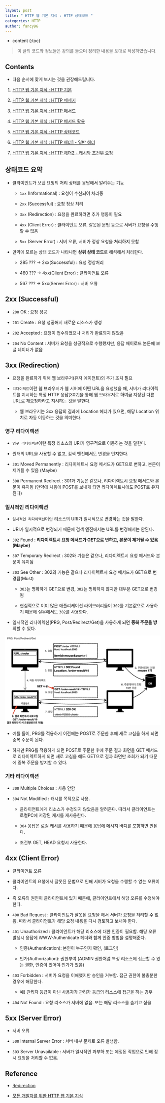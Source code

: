 ```yaml
---
layout: post
title: " HTTP 웹 기본 지식 : HTTP 상태코드 "
categories: HTTP
author: fancy96
---
```

* content
{:toc}

> 이 글의 코드와 정보들은 강의를 들으며 정리한 내용을 토대로 작성하였습니다.

## Contents

* 다음 순서에 맞게 보시는 것을 권장해드립니다.

1. [HTTP 웹 기본 지식 : HTTP 기본](https://devfancy.github.io/HTTP-1-Basic/)

2. [HTTP 웹 기본 지식 : HTTP 메세지](https://devfancy.github.io/HTTP-2-Basic/)

3. [HTTP 웹 기본 지식 : HTTP 메서드](https://devfancy.github.io/HTTP-3-Method/)

4. [HTTP 웹 기본 지식 : HTTP 메서드 활용](https://devfancy.github.io/HTTP-4-Method-Application/)

5. [HTTP 웹 기본 지식 : HTTP 상태코드](https://devfancy.github.io/HTTP-5-Status-Code/)

6. [HTTP 웹 기본 지식 : HTTP 헤더1 - 일반 헤더](https://devfancy.github.io/HTTP-6-Header1/)

7. [HTTP 웹 기본 지식 : HTTP 헤더2 - 캐시와 조건부 요청](https://devfancy.github.io/HTTP-7-Header2/)


## 상태코드 요약

* 클라이언트가 보낸 요청의 처리 상태를 응답에서 알려주는 기능

    * `1xx` (Informational) : 요청이 수신되어 처리중

    * `2xx` (Successful) : 요청 정상 처리

    * `3xx` (Redirection) : 요청을 완료하려면 추가 행동이 필요

    * `4xx` (Client Error) : 클라이언트 오류, 잘못된 문법 등으로 서버가 요청을 수행할 수 없음

    * `5xx` (Server Error) : 서버 오류, 서버가 정상 요청을 처리하지 못함

* 만약에 모르는 상태 코드가 나타나면 **상위 상태 코드**로 해석해서 처리한다.

    * 285 ??? -> 2xx(Successful) : 요청 정상처리

    * 460 ??? -> 4xx(Client Error) : 클라이언트 오류

    * 567 ??? -> 5xx(Server Error) : 서버 오류


## 2xx (Successful)

* `200` OK : 요청 성공

* `201` Create : 요청 성공해서 새로운 리소스가 생성

* `202` Accepted : 요청이 접수되었으나 처리가 완료되지 않았음

* `204` No Content : 서버가 요청을 성공적으로 수행했지만, 응답 페이로드 본문에 보낼 데이터가 없음


## 3xx (Redirection)

* 요청을 완료하기 위해 웹 브라우저(유저 에이전트)의 추가 조치 필요

* `리다이렉트`이란 웹 브라우저가 웹 서버에 어떤 URL을 요청했을 때, 서버가 리다이렉트를 지시하는 특정 HTTP 응답[302]을 통해 웹 브라우저로 하여금 지정된 다른 URL로 재요청하라고 지시하는 것을 말한다.

    * 웹 브라우저는 3xx 응답의 결과에 Location 헤더가 있으면, 해당 Location 위치로 자동 이동하는 것을 의미한다.


### 영구 리다이렉션

* `영구 리다이렉션`이란 특정 리소스의 URI가 영구적으로 이동하는 것을 말한다.

* 원래의 URL을 사용할 수 없고, 검색 엔진에서도 변경을 인지한다.

* `301` Moved Permanently : 리다이렉트시 요청 메서드가 GET으로 변하고, 본문이 제거될 수 있음 (Maybe)

* `308` Permanent Redirect : 301과 기능은 같으나, 리다이렉트시 요청 메서드와 본문이 유지됨 (만약에 처음에 POST를 보내게 되면 리다이렉트시에도 POST로 유지된다)


### 일시적인 리다이렉션

* `일시적인 리다이렉션`이란 리소스의 URI가 일시적으로 변경하는 것을 말한다.

* URI가 일시적으로 변경되기 때문에 검색 엔진에서는 URL를 변경해서는 안된다.

* `302` Found : **리다이렉트시 요청 메서드가 GET으로 변하고, 본문이 제거될 수 있음(Maybe)**

* `307` Temporary Redirect : 302와 기능은 같으나, 리다이렉트시 요청 메서드와 본문이 유지됨

* `303` See Other : 302와 기능은 같으나 리다이렉트시 요청 메서드가 GET으로 변경돰(Must)

    * `303`는 명확하게 GET으로 변경, `302`는 명확하지 않지만 대부분 GET으로 변경됨

    * 현실적으로 이미 많은 애플리케이션 라이브러리들이 `302`를 기본값으로 사용하기 때문에 실무에서도 `302`를 사용한다.    

* 일시적인 리다이렉션(PRG, Post/Redirect/Get)을 사용하게 되면 **중복 주문을 방지**할 수 있다.

![](/assets/img/http/http-5-status-code.png)

* 예를 들어, PRG를 적용하기 이전에는 POST로 주문한 후에 새로 고침을 하게 되면 중복 주문이 된다. 

* 하지만 PRG를 적용하게 되면 POST로 주문한 후에 주문 결과 화면을 GET 메서드로 리다이렉트하게 되면 새로 고침을 해도 GET으로 결과 화면만 조회가 되기 때문에 중복 주문을 방지할 수 있다.


### 기타 리다이렉션

* `300` Multiple Choices : 사용 안함

* `304` Not Modified : 캐시를 목적으로 사용.

    * 클라이언트에게 리소스가 수정되지 않았음을 알려준다. 따라서 클라이언트는 로컬PC에 저장된 캐시를 재사용한다.    

    * `304` 응답은 로컬 캐시를 사용하기 때문에 응답에 메시지 바디를 포함하면 안된다.

    * 조건부 GET, HEAD 요청시 사용한다.


## 4xx (Client Error)

* 클라이언트 오류

* 클라이언트의 요청에서 잘못된 문법으로 인해 서버가 요청을 수행할 수 없는 오류이다.

* 즉 오류의 원인이 클라이언트에 있기 때문에, 클라이언트에서 해당 오류를 수정해야한다.

* `400` Bad Request : 클라이언트가 잘못된 요청을 해서 서버가 요청을 처리할 수 없음. 따라서 클라이언트가 해당 요청 내용을 다시 검토하고 보내야 한다.

* `401` Unauthorized : 클라이언트가 해당 리소스에 대한 인증이 필요함. 해당 오류 발생시 응답에 WWW-Authenticate 헤더와 함께 인증 방법을 설명해준다.

    * 인증(Authentication): 본인이 누구인지 확인, (로그인)

    * 인가(Authorization): 권한부여 (ADMIN 권한처럼 특정 리소스에 접근할 수 있는 권한, 인증이 있어야 인가가 있음)

* `403` Forbidden : 서버가 요청을 이해했지만 승인을 거부함. 접근 권한이 불충분한 경우에 해당한다.

    * 예) 관리자 등급이 아닌 사용자가 관리자 등급의 리소스에 접근을 하는 경우

* `404` Not Found : 요청 리소스가 서버에 없음. 또는 해당 리소스를 숨기고 싶을 


## 5xx (Server Error)

* 서버 오류

* `500` Internal Server Error : 서버 내부 문제로 오류 발생함. 

* `503` Server Unavailable : 서버가 일시적인 과부하 또는 예정된 작업으로 인해 잠시 요청을 처리할 수 없음.

## Reference

* [Redirection](https://ko.wikipedia.org/wiki/%EB%A6%AC%EB%8B%A4%EC%9D%B4%EB%A0%89%EC%85%98)

* [모든 개발자를 위한 HTTP 웹 기본 지식](https://www.inflearn.com/course/http-%EC%9B%B9-%EB%84%A4%ED%8A%B8%EC%9B%8C%ED%81%AC/dashboard)
